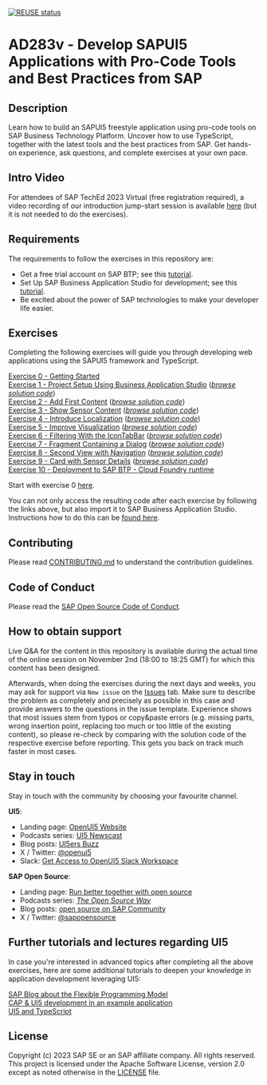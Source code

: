[![REUSE status](https://api.reuse.software/badge/github.com/SAP-samples/teched2023-AD283v)](https://api.reuse.software/info/github.com/SAP-samples/teched2023-AD283v)

# AD283v - Develop SAPUI5 Applications with Pro-Code Tools and Best Practices from SAP

## Description

Learn how to build an SAPUI5 freestyle application using pro-code tools on SAP Business Technology Platform. Uncover how to use TypeScript, together with the latest tools and the best practices from SAP. Get hands-on experience, ask questions, and complete exercises at your own pace.

## Intro Video

For attendees of SAP TechEd 2023 Virtual (free registration required), a video recording of our introduction jump-start session is available [here](https://go3.events.sap.com/sapteched/virtual/2023/reg/flow/sap/sapteched23/catalog/page/catalog/session/1693019545106001fWu1) (but it is not needed to do the exercises).

## Requirements

The requirements to follow the exercises in this repository are:
- Get a free trial account on SAP BTP; see this [tutorial](https://developers.sap.com/tutorials/hcp-create-trial-account.html).
- Set Up SAP Business Application Studio for development; see this [tutorial](https://developers.sap.com/tutorials/appstudio-onboarding.html).
- Be excited about the power of SAP technologies to make your developer life easier.

## Exercises

Completing the following exercises will guide you through developing web applications using the SAPUI5 framework and TypeScript.

[Exercise 0 - Getting Started](exercises/ex0/)<br>
[Exercise 1 - Project Setup Using Business Application Studio](exercises/ex1/) (*[browse solution code](https://github.com/SAP-samples/teched2023-AD283v/tree/code/exercises/ex1)*)<br>
[Exercise 2 - Add First Content](exercises/ex2/) (*[browse solution code](https://github.com/SAP-samples/teched2023-AD283v/tree/code/exercises/ex2)*)<br>
[Exercise 3 - Show Sensor Content](exercises/ex3/) (*[browse solution code](https://github.com/SAP-samples/teched2023-AD283v/tree/code/exercises/ex3)*)<br>
[Exercise 4 - Introduce Localization](exercises/ex4/) (*[browse solution code](https://github.com/SAP-samples/teched2023-AD283v/tree/code/exercises/ex4)*)<br>
[Exercise 5 - Improve Visualization](exercises/ex5/) (*[browse solution code](https://github.com/SAP-samples/teched2023-AD283v/tree/code/exercises/ex5)*)<br>
[Exercise 6 - Filtering With the IconTabBar](exercises/ex6/) (*[browse solution code](https://github.com/SAP-samples/teched2023-AD283v/tree/code/exercises/ex6)*)<br>
[Exercise 7 - Fragment Containing a Dialog](exercises/ex7/) (*[browse solution code](https://github.com/SAP-samples/teched2023-AD283v/tree/code/exercises/ex7)*)<br>
[Exercise 8 - Second View with Navigation](exercises/ex8/) (*[browse solution code](https://github.com/SAP-samples/teched2023-AD283v/tree/code/exercises/ex8)*)<br>
[Exercise 9 - Card with Sensor Details](exercises/ex9/) (*[browse solution code](https://github.com/SAP-samples/teched2023-AD283v/tree/code/exercises/ex9)*)<br>
[Exercise 10  - Deployment to SAP BTP - Cloud Foundry runtime](exercises/ex10/)

Start with exercise 0 [here](exercises/ex0/).

You can not only access the resulting code after each exercise by following the links above, but also import it to SAP Business Application Studio. Instructions how to do this can be [found here](https://github.com/SAP-samples/teched2023-AD283v/tree/code).

## Contributing
Please read [CONTRIBUTING.md](./CONTRIBUTING.md) to understand the contribution guidelines.

## Code of Conduct
Please read the [SAP Open Source Code of Conduct](https://github.com/SAP-samples/.github/blob/main/CODE_OF_CONDUCT.md).

## How to obtain support
Live Q&A for the content in this repository is available during the actual time of the online session on November 2nd (18:00 to 18:25 GMT) for which this content has been designed.

Afterwards, when doing the exercises during the next days and weeks, you may ask for support via `New issue` on the [Issues](../../issues) tab. Make sure to describe the problem as completely and precisely as possible in this case and provide answers to the questions in the issue template. Experience shows that most issues stem from typos or copy&paste errors (e.g. missing parts, wrong insertion point, replacing too much or too little of the existing content), so please re-check by comparing with the solution code of the respective exercise before reporting. This gets you back on track much faster in most cases. 

## Stay in touch
Stay in touch with the community by choosing your favourite channel.

**UI5**:
* Landing page: [OpenUI5 Website](https://openui5.org/)
* Podcasts series: [UI5 Newscast](https://podcast.opensap.info/ui5-newscast/)
* Blog posts: [UI5ers Buzz](https://blogs.sap.com/tag/ui5ers-buzz/)
* X / Twitter: [@openui5](https://twitter.com/openui5)
* Slack: [Get Access to OpenUI5 Slack Workspace](https://ui5-slack-invite.cfapps.eu10.hana.ondemand.com/)

**SAP Open Source**:
* Landing page: [Run better together with open source](https://developers.sap.com/open-source.html)
* Podcasts series: *[The Open Source Way](https://podcast.opensap.info/open-source-way/2020/10/28/corona-warn-app-behind-the-scenes/)*
* Blog posts: [open source on SAP Community](https://blogs.sap.com/tags/b2aac474-1581-4b1b-8932-de5f60b52558/)
* X / Twitter: [@sapopensource](https://twitter.com/sapopensource)

## Further tutorials and lectures regarding UI5

In case you're interested in advanced topics after completing all the above exercises, here are some additional tutorials to deepen your knowledge in application development leveraging UI5:

[SAP Blog about the Flexible Programming Model](https://blogs.sap.com/2022/06/08/how-to-create-an-sap-fiori-app-using-sap-fiori-elements-sapui5-freestyle-or-a-mix-of-both-with-the-flexible-programming-model/)<br>
[CAP & UI5 development in an example application](https://github.com/SAP-samples/ui5-cap-event-app)<br>
[UI5 and TypeScript](https://github.com/SAP-samples/ui5-typescript-tutorial)<br>

## License
Copyright (c) 2023 SAP SE or an SAP affiliate company. All rights reserved. This project is licensed under the Apache Software License, version 2.0 except as noted otherwise in the [LICENSE](LICENSES/Apache-2.0.txt) file.
